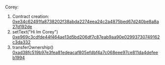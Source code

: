 Corey:

1. Contract creation: [0xe34c62491fa8738202f38abda2274eea24c2a4875bed67d240be8a8a27d192de](https://sepolia.etherscan.io/tx/0xe34c62491fa8738202f38abda2274eea24c2a4875bed67d240be8a8a27d192de)
2. setText("Hi Im Corey") [0xe969c3cdfde44f464ae13d5bd206df7c87eab9aa90e02993730749162c3da332](https://sepolia.etherscan.io/tx/0xe969c3cdfde44f464ae13d5bd206df7c87eab9aa90e02993730749162c3da332)
3. transferOwnership() [0xad38fc519b97e3fea81edeacaf805efdbf4a7c068eee97ce811da4defeeb1994](https://sepolia.etherscan.io/tx/0xad38fc519b97e3fea81edeacaf805efdbf4a7c068eee97ce811da4defeeb1994)
